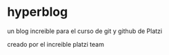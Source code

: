 # hyperblog
un blog increible para el curso de git y github de Platzi

creado por el increible platzi team
